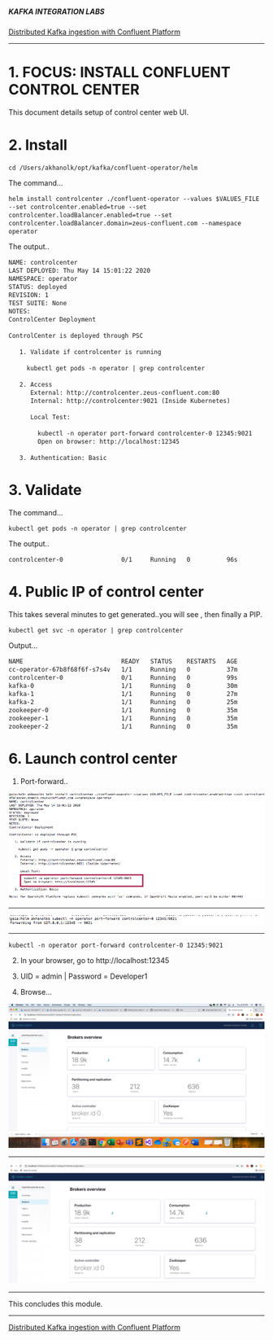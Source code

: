 
##### KAFKA INTEGRATION LABS

[Distributed Kafka ingestion with Confluent Platform](README.md)
<hr>

# 1. FOCUS: INSTALL CONFLUENT CONTROL CENTER
This document details setup of control center web UI.<br>

# 2. Install
```
cd /Users/akhanolk/opt/kafka/confluent-operator/helm
```
The command...
```
helm install controlcenter ./confluent-operator --values $VALUES_FILE --set controlcenter.enabled=true --set controlcenter.loadBalancer.enabled=true --set controlcenter.loadBalancer.domain=zeus-confluent.com --namespace operator
```

The output..
```
NAME: controlcenter
LAST DEPLOYED: Thu May 14 15:01:22 2020
NAMESPACE: operator
STATUS: deployed
REVISION: 1
TEST SUITE: None
NOTES:
ControlCenter Deployment

ControlCenter is deployed through PSC

   1. Validate if controlcenter is running

     kubectl get pods -n operator | grep controlcenter

   2. Access
      External: http://controlcenter.zeus-confluent.com:80
      Internal: http://controlcenter:9021 (Inside Kubernetes)
      
      Local Test:

        kubectl -n operator port-forward controlcenter-0 12345:9021
        Open on browser: http://localhost:12345

   3. Authentication: Basic

```

# 3. Validate

The command...
```
kubectl get pods -n operator | grep controlcenter
```

The output..
```
controlcenter-0                0/1     Running   0          96s
```

# 4.  Public IP of control center
This takes several minutes to get generated..you will see <pending>, then finally a PIP.

```
kubectl get svc -n operator | grep controlcenter
```

Output...
```
NAME                           READY   STATUS    RESTARTS   AGE
cc-operator-67b8f68f6f-s7s4v   1/1     Running   0          37m
controlcenter-0                0/1     Running   0          99s
kafka-0                        1/1     Running   0          30m
kafka-1                        1/1     Running   0          27m
kafka-2                        1/1     Running   0          25m
zookeeper-0                    1/1     Running   0          35m
zookeeper-1                    1/1     Running   0          35m
zookeeper-2                    1/1     Running   0          35m
```

# 6. Launch control center

1.  Port-forward..

![c3-0](../images/cc-01.png)
<br><hr>
![c3-1](../images/cc-02.png)
<br><hr>

```
kubectl -n operator port-forward controlcenter-0 12345:9021
```

2. In your browser, go to http://localhost:12345<br>

2. UID = admin | Password = Developer1<br>

3. Browse...


![c3-2](../images/cc-03.png)
<br><hr>
![c3-3](../images/cc-04.png)
<br><hr>



This concludes this module.

<hr>


[Distributed Kafka ingestion with Confluent Platform](README.md)
